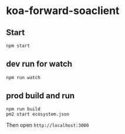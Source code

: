 # koa-forward-soaclient

## Start

```sh
npm start
```

## dev run for watch
```sh
npm run watch
```

## prod build and run
```
npm run build
pm2 start ecosystem.json
```

Then open `http://localhost:3000`
